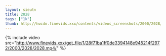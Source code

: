 ```yaml
--- 
layout: sieutv
title: 2028
tags: ["1k"]
thumb: http://hwcdn.finevids.xxx/contents/videos_screenshots/2000/2028/preview.mp4.jpg
---
```

{% include video src="http://www.finevids.xxx/get_file/1/28f71ba1ff0de3394148e945214f2972/2000/2028/2028.mp4/" %} 
